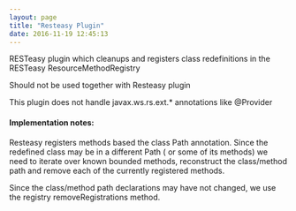 ```yaml
---
layout: page
title: "Resteasy Plugin"
date: 2016-11-19 12:45:13
---
```

RESTeasy plugin which cleanups and registers class redefinitions in the RESTeasy ResourceMethodRegistry

Should not be used together with Resteasy plugin

This plugin does not handle javax.ws.rs.ext.* annotations like @Provider

#### Implementation notes:

Resteasy registers methods based the class Path annotation. Since the redefined class
may be in a different Path ( or some of its methods) we need to iterate over known
bounded methods, reconstruct the class/method path and remove each of the currently registered methods.

Since the class/method path declarations may have not changed, we use the registry removeRegistrations method.
